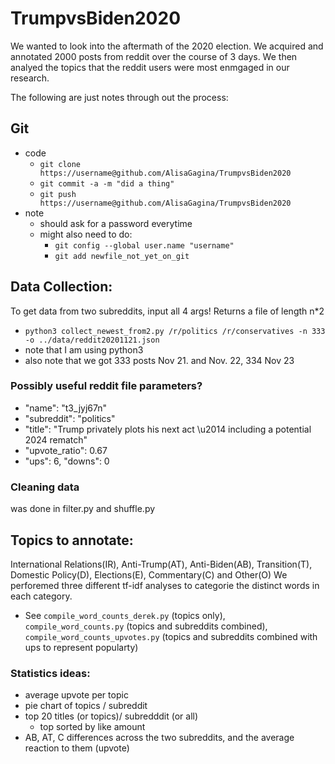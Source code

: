 # TrumpvsBiden2020  
We wanted to look into the aftermath of the 2020 election. We acquired and annotated 2000 posts from reddit over the course of 3 days. We then analyed the topics that the reddit users were most enmgaged in our research. 

The following are just notes through out the process:
## Git
- code
  - `git clone https://username@github.com/AlisaGagina/TrumpvsBiden2020`
  - `git commit -a -m "did a thing"`
  - `git push https://username@github.com/AlisaGagina/TrumpvsBiden2020`
- note 
  - should ask for a password everytime
  - might also need to do:
    - `git config --global user.name "username"`
    - `git add newfile_not_yet_on_git`

## Data Collection:
 To get data from two subreddits, input all 4 args! Returns a file of length n*2
 - `python3 collect_newest_from2.py /r/politics /r/conservatives -n 333 -o ../data/reddit20201121.json   `
 -  note that I am using python3
 -  also note that we got 333 posts Nov 21. and Nov. 22, 334 Nov 23
 
 ### Possibly useful reddit file parameters?
 - "name": "t3_jyj67n"
 - "subreddit": "politics"
 - "title": "Trump privately plots his next act \u2014 including a potential 2024 rematch"
 - "upvote_ratio": 0.67
 - "ups": 6, "downs": 0
 
 ### Cleaning data
  was done in filter.py and shuffle.py
 
 ## Topics to annotate:
 International Relations(IR), Anti-Trump(AT), Anti-Biden(AB), Transition(T), Domestic Policy(D), Elections(E), Commentary(C) and Other(O)
 We perforemed three different tf-idf analyses to categorie the distinct words in each category.
 - See `compile_word_counts_derek.py` (topics only), `compile_word_counts.py` (topics and subreddits combined), `compile_word_counts_upvotes.py` (topics and subreddits combined with ups to represent popularty)
 
 ### Statistics ideas:
 - average upvote per topic
 - pie chart of topics / subreddit
 - top 20 titles  (or topics)/ subredddit (or all) 
   - top sorted by like amount
 - AB, AT, C differences across the two subreddits, and the average reaction to them (upvote)
 

